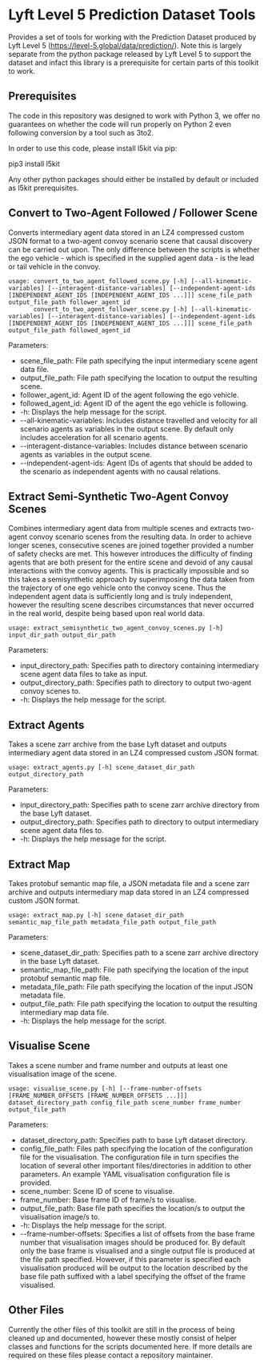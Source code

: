 # Lyft Level 5 Prediction Dataset Tools
Provides a set of tools for working with the Prediction Dataset produced by Lyft Level 5 (https://level-5.global/data/prediction/). Note this is largely separate from the python package released by Lyft Level 5 to support the dataset and infact this library is a prerequisite for certain parts of this toolkit to work.

## Prerequisites
The code in this repository was designed to work with Python 3, we offer no guarantees on whether the code will run properly on Python 2 even following conversion by a tool such as 3to2.

In order to use this code, please install l5kit via pip:

pip3 install l5kit

Any other python packages should either be installed by default or included as l5kit prerequisites.

## Convert to Two-Agent Followed / Follower Scene
Converts intermediary agent data stored in an LZ4 compressed custom JSON format to a two-agent convoy scenario scene that causal discovery can be carried out upon. The only difference between the scripts is whether the ego vehicle - which is specified in the supplied agent data - is the lead or tail vehicle in the convoy.

    usage: convert_to_two_agent_followed_scene.py [-h] [--all-kinematic-variables] [--interagent-distance-variables] [--independent-agent-ids [INDEPENDENT_AGENT_IDS [INDEPENDENT_AGENT_IDS ...]]] scene_file_path output_file_path follower_agent_id
           convert_to_two_agent_follower_scene.py [-h] [--all-kinematic-variables] [--interagent-distance-variables] [--independent-agent-ids [INDEPENDENT_AGENT_IDS [INDEPENDENT_AGENT_IDS ...]]] scene_file_path output_file_path followed_agent_id
           
Parameters:
* scene_file_path: File path specifying the input intermediary scene agent data file.
* output_file_path: File path specifying the location to output the resulting scene.
* follower_agent_id: Agent ID of the agent following the ego vehicle.
* followed_agent_id: Agent ID of the agent the ego vehicle is following.
* -h: Displays the help message for the script.
* --all-kinematic-variables: Includes distance travelled and velocity for all scenario agents as variables in the output scene. By default only includes acceleration for all scenario agents.
* --interagent-distance-variables: Includes distance between scenario agents as variables in the output scene.
* --independent-agent-ids: Agent IDs of agents that should be added to the scenario as independent agents with no causal relations.

## Extract Semi-Synthetic Two-Agent Convoy Scenes
Combines intermediary agent data from multiple scenes and extracts two-agent convoy scenario scenes from the resulting data. In order to achieve longer scenes, consecutive scenes are joined together provided a number of safety checks are met. This however introduces the difficulty of finding agents that are both present for the entire scene and devoid of any causal interactions with the convoy agents. This is practically impossible and so this takes a semisynthetic approach by superimposing the data taken from the trajectory of one ego vehicle onto the convoy scene. Thus the independent agent data is sufficiently long and is truly independent, however the resulting scene describes circumstances that never occurred in the real world, despite being based upon real world data.

    usage: extract_semisynthetic_two_agent_convoy_scenes.py [-h] input_dir_path output_dir_path
    
Parameters:
* input_directory_path: Specifies path to directory containing intermediary scene agent data files to take as input.
* output_directory_path: Specifies path to directory to output two-agent convoy scenes to.
* -h: Displays the help message for the script.

## Extract Agents
Takes a scene zarr archive from the base Lyft dataset and outputs intermediary agent data stored in an LZ4 compressed custom JSON format.

    usage: extract_agents.py [-h] scene_dataset_dir_path output_directory_path
    
Parameters:
* input_directory_path: Specifies path to scene zarr archive directory from the base Lyft dataset.
* output_directory_path: Specifies path to directory to output intermediary scene agent data files to.
* -h: Displays the help message for the script.

## Extract Map
Takes protobuf semantic map file, a JSON metadata file and a scene zarr archive and outputs intermediary map data stored in an LZ4 compressed custom JSON format.

    usage: extract_map.py [-h] scene_dataset_dir_path semantic_map_file_path metadata_file_path output_file_path
    
Parameters:
* scene_dataset_dir_path: Specifies path to a scene zarr archive directory in the base Lyft dataset.
* semantic_map_file_path: File path specifying the location of the input protobuf semantic map file.
* metadata_file_path: File path specifying the location of the input JSON metadata file.
* output_file_path: File path specifying the location to output the resulting intermediary map data file.
* -h: Displays the help message for the script.

## Visualise Scene
Takes a scene number and frame number and outputs at least one visualisation image of the scene.

    usage: visualise_scene.py [-h] [--frame-number-offsets [FRAME_NUMBER_OFFSETS [FRAME_NUMBER_OFFSETS ...]]] dataset_directory_path config_file_path scene_number frame_number output_file_path
    
Parameters:
* dataset_directory_path: Specifies path to base Lyft dataset directory.
* config_file_path: Files path specifying the location of the configuration file for the visualisation. The configuration file in turn specifies the location of several other important files/directories in addition to other parameters. An example YAML visualisation configuration file is provided.
* scene_number: Scene ID of scene to visualise.
* frame_number: Base frame ID of frame/s to visualise.
* output_file_path: Base file path specifies the location/s to output the visualisation image/s to.
* -h: Displays the help message for the script.
* --frame-number-offsets: Specifies a list of offsets from the base frame number that visualisation images should be produced for. By default only the base frame is visualised and a single output file is produced at the file path specified. However, if this parameter is specified each visualisation produced will be output to the location described by the base file path suffixed with a label specifying the offset of the frame visualised.

## Other Files
Currently the other files of this toolkit are still in the process of being cleaned up and documented, however these mostly consist of helper classes and functions for the scripts documented here. If more details are required on these files please contact a repository maintainer.
